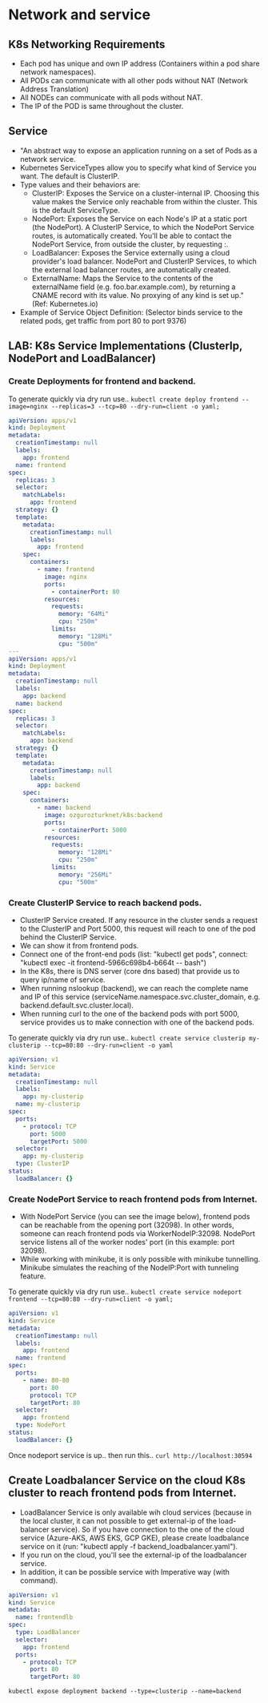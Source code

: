 # Network and service

## K8s Networking Requirements

- Each pod has unique and own IP address (Containers within a pod share network namespaces).
- All PODs can communicate with all other pods without NAT (Network Address Translation)
- All NODEs can communicate with all pods without NAT.
- The IP of the POD is same throughout the cluster.

## Service

- "An abstract way to expose an application running on a set of Pods as a network service.
- Kubernetes ServiceTypes allow you to specify what kind of Service you want. The default is ClusterIP.
- Type values and their behaviors are:
  - ClusterIP: Exposes the Service on a cluster-internal IP. Choosing this value makes the Service only reachable from within the cluster. This is the default ServiceType.
  - NodePort: Exposes the Service on each Node's IP at a static port (the NodePort). A ClusterIP Service, to which the NodePort Service routes, is automatically created. You'll be able to contact the NodePort Service, from outside the cluster, by requesting :.
  - LoadBalancer: Exposes the Service externally using a cloud provider's load balancer. NodePort and ClusterIP Services, to which the external load balancer routes, are automatically created.
  - ExternalName: Maps the Service to the contents of the externalName field (e.g. foo.bar.example.com), by returning a CNAME record with its value. No proxying of any kind is set up." (Ref: Kubernetes.io)
- Example of Service Object Definition: (Selector binds service to the related pods, get traffic from port 80 to port 9376)

## LAB: K8s Service Implementations (ClusterIp, NodePort and LoadBalancer)

### Create Deployments for frontend and backend.

To generate quickly via dry run use.. `kubectl create deploy frontend --image=nginx --replicas=3 --tcp=80 --dry-run=client -o yaml;`

```yml
apiVersion: apps/v1
kind: Deployment
metadata:
  creationTimestamp: null
  labels:
    app: frontend
  name: frontend
spec:
  replicas: 3
  selector:
    matchLabels:
      app: frontend
  strategy: {}
  template:
    metadata:
      creationTimestamp: null
      labels:
        app: frontend
    spec:
      containers:
        - name: frontend
          image: nginx
          ports:
            - containerPort: 80
          resources:
            requests:
              memory: "64Mi"
              cpu: "250m"
            limits:
              memory: "128Mi"
              cpu: "500m"
---
apiVersion: apps/v1
kind: Deployment
metadata:
  creationTimestamp: null
  labels:
    app: backend
  name: backend
spec:
  replicas: 3
  selector:
    matchLabels:
      app: backend
  strategy: {}
  template:
    metadata:
      creationTimestamp: null
      labels:
        app: backend
    spec:
      containers:
        - name: backend
          image: ozgurozturknet/k8s:backend
          ports:
            - containerPort: 5000
          resources:
            requests:
              memory: "128Mi"
              cpu: "250m"
            limits:
              memory: "256Mi"
              cpu: "500m"
```

### Create ClusterIP Service to reach backend pods.

- ClusterIP Service created. If any resource in the cluster sends a request to the ClusterIP and Port 5000, this request will reach to one of the pod behind the ClusterIP Service.
- We can show it from frontend pods.
- Connect one of the front-end pods (list: "kubectl get pods", connect: "kubectl exec -it frontend-5966c698b4-b664t -- bash")
- In the K8s, there is DNS server (core dns based) that provide us to query ip/name of service.
- When running nslookup (backend), we can reach the complete name and IP of this service (serviceName.namespace.svc.cluster_domain, e.g. backend.default.svc.cluster.local).
- When running curl to the one of the backend pods with port 5000, service provides us to make connection with one of the backend pods.

To generate quickly via dry run use.. `kubectl create service clusterip my-clusterip --tcp=80:80 --dry-run=client -o yaml`

```yml
apiVersion: v1
kind: Service
metadata:
  creationTimestamp: null
  labels:
    app: my-clusterip
  name: my-clusterip
spec:
  ports:
    - protocol: TCP
      port: 5000
      targetPort: 5000
  selector:
    app: my-clusterip
  type: ClusterIP
status:
  loadBalancer: {}
```

### Create NodePort Service to reach frontend pods from Internet.

- With NodePort Service (you can see the image below), frontend pods can be reachable from the opening port (32098). In other words, someone can reach frontend pods via WorkerNodeIP:32098. NodePort service listens all of the worker nodes' port (in this example: port 32098).
- While working with minikube, it is only possible with minikube tunnelling. Minikube simulates the reaching of the NodeIP:Port with tunneling feature.

To generate quickly via dry run use.. `kubectl create service nodeport frontend --tcp=80:80 --dry-run=client -o yaml;`

```yml
apiVersion: v1
kind: Service
metadata:
  creationTimestamp: null
  labels:
    app: frontend
  name: frontend
spec:
  ports:
    - name: 80-80
      port: 80
      protocol: TCP
      targetPort: 80
  selector:
    app: frontend
  type: NodePort
status:
  loadBalancer: {}
```

Once nodeport service is up.. then run this.. `curl http://localhost:30594`

## Create Loadbalancer Service on the cloud K8s cluster to reach frontend pods from Internet.

- LoadBalancer Service is only available wih cloud services (because in the local cluster, it can not possible to get external-ip of the load-balancer service). So if you have connection to the one of the cloud service (Azure-AKS, AWS EKS, GCP GKE), please create loadbalance service on it (run: "kubectl apply -f backend_loadbalancer.yaml").
- If you run on the cloud, you'll see the external-ip of the loadbalancer service.
- In addition, it can be possible service with Imperative way (with command).

```yml
apiVersion: v1
kind: Service
metadata:
  name: frontendlb
spec:
  type: LoadBalancer
  selector:
    app: frontend
  ports:
    - protocol: TCP
      port: 80
      targetPort: 80
```

`kubectl expose deployment backend --type=clusterip --name=backend`
